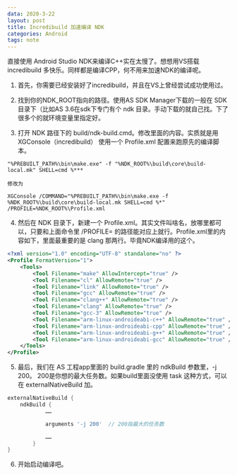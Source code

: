 ```yaml
---
data: 2020-3-22
layout: post
title: Incredibuild 加速编译 NDK
categories: Android
tags: note
---
```


直接使用 Android Studio NDK来编译C++实在太慢了。想想用VS搭载 incredibuild 多快乐。同样都是编译CPP，何不用来加速NDK的编译呢。


1. 首先，你需要已经安装好了incredibuild，并且在VS上曾经尝试成功使用过。

2. 找到你的NDK_ROOT指向的路径。使用AS SDK Manager下载的一般在 SDK 目录下（比如AS 3.6在sdk下专门有个 ndk 目录。手动下载的就自己找。下了很多个的就环境变量里指定好。

3. 打开 NDK 路径下的 build/ndk-build.cmd。修改里面的内容。实质就是用 XGConsole（incredibuild） 使用一个 Profile.xml 配置来跑原先的编译脚本。

```
"%PREBUILT_PATH%\bin\make.exe" -f "%NDK_ROOT%\build\core\build-local.mk" SHELL=cmd %***

修改为

XGConsole /COMMAND="%PREBUILT_PATH%\bin\make.exe -f %NDK_ROOT%\build\core\build-local.mk SHELL=cmd %*" /PROFILE=%NDK_ROOT%\Profile.xml
```

4. 然后在 NDK 目录下，新建一个 Profile.xml。其实文件叫啥名，放哪里都可以，只要和上面命令里 /PROFILE= 的路径能对应上就行。Profile.xml里的内容如下，里面最重要的是 clang 那两行。毕竟NDK编译用的这个。

```xml
<?xml version="1.0" encoding="UTF-8" standalone="no" ?>    
<Profile FormatVersion="1">    
    <Tools>    
        <Tool Filename="make" AllowIntercept="true" />    
        <Tool Filename="cl" AllowRemote="true" />    
        <Tool Filename="link" AllowRemote="true" />    
        <Tool Filename="gcc" AllowRemote="true" />    
        <Tool Filename="clang++" AllowRemote="true" />    
        <Tool Filename="clang" AllowRemote="true" />    
        <Tool Filename="gcc-3" AllowRemote="true" />    
        <Tool Filename="arm-linux-androideabi-c++" AllowRemote="true" />  
        <Tool Filename="arm-linux-androideabi-cpp" AllowRemote="true" />  
        <Tool Filename="arm-linux-androideabi-g++" AllowRemote="true" />  
        <Tool Filename="arm-linux-androideabi-gcc" AllowRemote="true" />    
    </Tools>    
</Profile>
```

5. 最后，我们在 AS 工程app里面的 build.gradle 里的 ndkBuild 参数里，-j 200。 200是你想的最大任务数。如果build里面没使用 task 这种方式，可以在 externalNativeBuild 加。

```gradle
externalNativeBuild {
    ndkBuild {
            ……

            arguments '-j 200'  // 200指最大的任务数

            ……
        }
}
```

6. 开始启动编译吧。